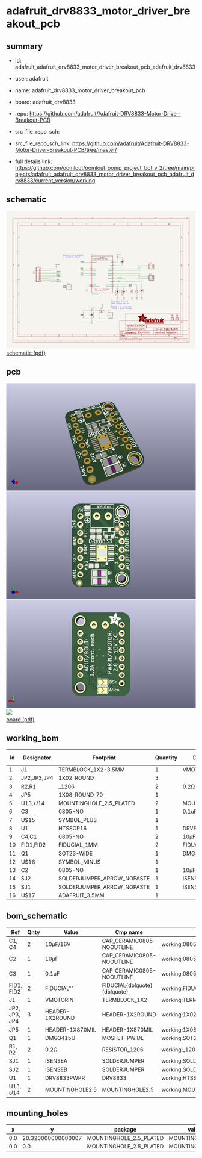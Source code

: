 # adafruit_drv8833_motor_driver_breakout_pcb
 
## summary 
* id: adafruit_adafruit_drv8833_motor_driver_breakout_pcb_adafruit_drv8833
* user: adafruit
* name: adafruit_drv8833_motor_driver_breakout_pcb
* board: adafruit_drv8833
* repo: https://github.com/adafruit/Adafruit-DRV8833-Motor-Driver-Breakout-PCB



* src_file_repo_sch: 
* src_file_repo_sch_link: https://github.com/adafruit/Adafruit-DRV8833-Motor-Driver-Breakout-PCB/tree/master/
* full details link: https://github.com/oomlout/oomlout_oomp_project_bot_v_2/tree/main/projects/adafruit_adafruit_drv8833_motor_driver_breakout_pcb_adafruit_drv8833/current_version/working  

## schematic  
![](working_schematic_600.png)  
[schematic (pdf)](working_schematic.pdf)  

## pcb  
![](working_3d_600.png) 
![](working_3d_front_600.png)  
![](working_3d_back_600.png)  
![](working_600.png)  
[board (pdf)](working.pdf)  

## working_bom
| Id | Designator | Footprint | Quantity | Designation | Supplier and ref |  | None | 
| --- | --- | --- | --- | --- | --- | --- | --- | 
| 1 | J1 | TERMBLOCK_1X2-3.5MM | 1 | VMOTORIN |  |  | [''] | 
| 2 | JP2,JP3,JP4 | 1X02_ROUND | 3 |  |  |  | [''] | 
| 3 | R2,R1 | _1206 | 2 | 0.2Ω |  |  | [''] | 
| 4 | JP5 | 1X08_ROUND_70 | 1 |  |  |  | [''] | 
| 5 | U$13,U$14 | MOUNTINGHOLE_2.5_PLATED | 2 | MOUNTINGHOLE2.5 |  |  | [''] | 
| 6 | C3 | 0805-NO | 1 | 0.1uF |  |  | [''] | 
| 7 | U$15 | SYMBOL_PLUS | 1 |  |  |  | [''] | 
| 8 | U1 | HTSSOP16 | 1 | DRV8833PWPR |  |  | [''] | 
| 9 | C4,C1 | 0805-NO | 2 | 10µF/16V |  |  | [''] | 
| 10 | FID1,FID2 | FIDUCIAL_1MM | 2 | FIDUCIAL" |  |  | [''] | 
| 11 | Q1 | SOT23-WIDE | 1 | DMG3415U |  |  | [''] | 
| 12 | U$16 | SYMBOL_MINUS | 1 |  |  |  | [''] | 
| 13 | C2 | 0805-NO | 1 | 10µF |  |  | [''] | 
| 14 | SJ2 | SOLDERJUMPER_ARROW_NOPASTE | 1 | ISENSEB |  |  | [''] | 
| 15 | SJ1 | SOLDERJUMPER_ARROW_NOPASTE | 1 | ISENSEA |  |  | [''] | 
| 16 | U$17 | ADAFRUIT_3.5MM | 1 |  |  |  | [''] | 


## bom_schematic
| Ref | Qnty | Value | Cmp name | Footprint | Description | Vendor | DNP | 
| --- | --- | --- | --- | --- | --- | --- | --- | 
| C1, C4 | 2 | 10µF/16V | CAP_CERAMIC0805-NOOUTLINE | working:0805-NO |  |  |  | 
| C2 | 1 | 10µF | CAP_CERAMIC0805-NOOUTLINE | working:0805-NO |  |  |  | 
| C3 | 1 | 0.1uF | CAP_CERAMIC0805-NOOUTLINE | working:0805-NO |  |  |  | 
| FID1, FID2 | 2 | FIDUCIAL"" | FIDUCIAL{dblquote}{dblquote} | working:FIDUCIAL_1MM |  |  |  | 
| J1 | 1 | VMOTORIN | TERMBLOCK_1X2 | working:TERMBLOCK_1X2-3.5MM |  |  |  | 
| JP2, JP3, JP4 | 3 | HEADER-1X2ROUND | HEADER-1X2ROUND | working:1X02_ROUND |  |  |  | 
| JP5 | 1 | HEADER-1X870MIL | HEADER-1X870MIL | working:1X08_ROUND_70 |  |  |  | 
| Q1 | 1 | DMG3415U | MOSFET-PWIDE | working:SOT23-WIDE |  |  |  | 
| R1, R2 | 2 | 0.2Ω | RESISTOR_1206 | working:_1206 |  |  |  | 
| SJ1 | 1 | ISENSEA | SOLDERJUMPER | working:SOLDERJUMPER_ARROW_NOPASTE |  |  |  | 
| SJ2 | 1 | ISENSEB | SOLDERJUMPER | working:SOLDERJUMPER_ARROW_NOPASTE |  |  |  | 
| U1 | 1 | DRV8833PWPR | DRV8833 | working:HTSSOP16 |  |  |  | 
| U$13, U$14 | 2 | MOUNTINGHOLE2.5 | MOUNTINGHOLE2.5 | working:MOUNTINGHOLE_2.5_PLATED |  |  |  | 


## mounting_holes
| x | y | package | value | ref | size | 
| --- | --- | --- | --- | --- | --- | 
| 0.0 | 20.320000000000007 | MOUNTINGHOLE_2.5_PLATED | MOUNTINGHOLE2.5 | U$13 | m3 | 
| 0.0 | 0.0 | MOUNTINGHOLE_2.5_PLATED | MOUNTINGHOLE2.5 | U$14 | m3 | 


